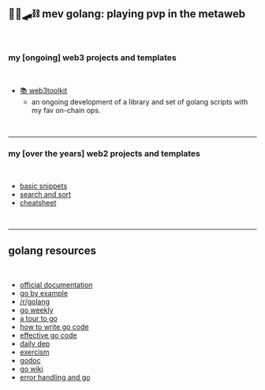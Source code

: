 ## 🥷🏻🛹⛓️ mev golang: playing pvp in the metaweb

<br>

### my [ongoing] web3 projects and templates 

<br>

* [📚 web3toolkit](web3-golang-toolkit)
    - an ongoing development of a library and set of golang scripts with my fav on-chain ops.

<br>

---

### my [over the years] web2 projects and templates

<br>

* [basic snippets](basics)
* [search and sort](search_and_sorting)
* [cheatsheet](CHEATSHEET.md)


<br>

----

## golang resources

<br>

* [official documentation](https://golang.org/)
* [go by example](https://gobyexample.com/)
* [/r/golang](https://www.reddit.com/r/golang/)
* [go weekly](https://golangweekly.com/)
* [a tour to go](https://tour.golang.org/welcome/1)
* [how to write go code](https://golang.org/doc/code.html)
* [effective go code](https://golang.org/doc/effective_go.html)
* [daily dep](https://golang.github.io/dep/docs/daily-dep.html)
* [exercism](https://exercism.io/tracks/go)
* [godoc](https://godoc.org/)
* [go wiki](https://github.com/golang/go/wiki/Learn)
* [error handling and go](https://blog.golang.org/error-handling-and-go)



